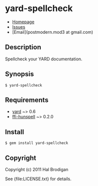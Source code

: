 # yard-spellcheck

* [Homepage](http://github.com/postmodern/yard-spellcheck)
* [Issues](http://github.com/postmodern/yard-spellcheck/issues)
* [Email](postmodern.mod3 at gmail.com)

## Description

Spellcheck your YARD documentation.

## Synopsis

    $ yard-spellcheck

## Requirements

* [yard](http://github.com/lsegal/yard) ~> 0.6
* [ffi-hunspell](http://github.com/postmodern/ffi-hunspell) ~> 0.2.0

## Install

    $ gem install yard-spellcheck

## Copyright

Copyright (c) 2011 Hal Brodigan

See {file:LICENSE.txt} for details.

